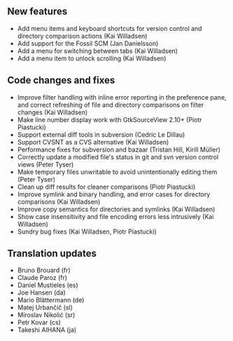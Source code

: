<!--
2011-3-20 meld 1.5.1
=====================
-->

New features
------------
* Add menu items and keyboard shortcuts for version control and directory
  comparison actions (Kai Willadsen)
* Add support for the Fossil SCM (Jan Danielsson)
* Add a menu for switching between tabs (Kai Willadsen)
* Add a menu item to unlock scrolling (Kai Willadsen)

Code changes and fixes
----------------------

* Improve filter handling with inline error reporting in the preference
  pane, and correct refreshing of file and directory comparisons on filter
  changes (Kai Willadsen)
* Make line number display work with GtkSourceView 2.10+ (Piotr Piastucki)
* Support external diff tools in subversion (Cedric Le Dillau)
* Support CVSNT as a CVS alternative (Kai Willadsen)
* Performance fixes for subversion and bazaar (Tristan Hill, Kirill Müller)
* Correctly update a modified file's status in git and svn version control
  views (Peter Tyser)
* Make temporary files unwritable to avoid unintentionally editing them
  (Peter Tyser)
* Clean up diff results for cleaner comparisons (Piotr Piastucki)
* Improve symlink and binary handling, and error cases for directory
  comparisons (Kai Willadsen)
* Improve copy semantics for directories and symlinks (Kai Willadsen)
* Show case insensitivity and file encoding errors less intrusively (Kai
  Willadsen)
* Sundry bug fixes (Kai Willadsen, Piotr Piastucki)

Translation updates
-------------------

* Bruno Brouard (fr)
* Claude Paroz (fr)
* Daniel Mustieles (es)
* Joe Hansen (da)
* Mario Blättermann (de)
* Matej Urbančič (sl)
* Miroslav Nikolić (sr)
* Petr Kovar (cs)
* Takeshi AIHANA (ja)

